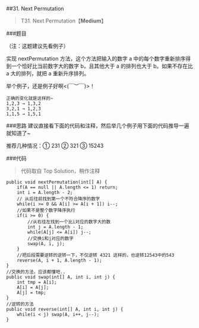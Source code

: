 ##31. Next Permutation
> T31. Next Permutation【**Medium**】

###题目

（注：这题建议先看例子）

实现 nextPermutation 方法，这个方法把输入的数字 a 中的每个数字重新排序得到一个恰好比当前数字大的数字 b，且其他大于 a 的排列也大于 b。如果不存在比 a 大的排列，就把 a 重新升序排列。

举个例子，还是例子好啊<(￣︶￣)>！

```
正确的变化就是这样的~
1,2,3 → 1,3,2
3,2,1 → 1,2,3
1,1,5 → 1,5,1
```
###思路
建议直接看下面的代码和注释，然后举几个例子用下面的代码推导一遍就知道了~

推荐几种情况：① 231 ② 321 ③ 15243

###代码

>代码取自 Top Solution，稍作注释

```
public void nextPermutation(int[] A) {
    if(A == null || A.length <= 1) return;
    int i = A.length - 2;
    // 从后往前找到第一个不符合降序的数字
    while(i >= 0 && A[i] >= A[i + 1]) i--; 
    //如果不是整个数字降序执行
    if(i >= 0) {        
        //从右往左找到一个比i对应的数字大的数          
        int j = A.length - 1;            
        while(A[j] <= A[i]) j--; 
        //交换i和j对应的数字
        swap(A, i, j);                     
    }
    //把后段需要逆转的逆转一下，不仅逆转 4321 这样的，也逆转12543中的543
    reverse(A, i + 1, A.length - 1);   
}
//交换的方法，应该都懂吧..
public void swap(int[] A, int i, int j) {
    int tmp = A[i];
    A[i] = A[j];
    A[j] = tmp;
}
//逆转的方法
public void reverse(int[] A, int i, int j) {
    while(i < j) swap(A, i++, j--);
}
```
